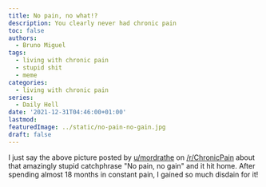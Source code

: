 ```yaml
---
title: No pain, no what!?
description: You clearly never had chronic pain
toc: false
authors:
  - Bruno Miguel
tags:
  - living with chronic pain
  - stupid shit
  - meme
categories:
  - living with chronic pain
series:
  - Daily Hell
date: '2021-12-31T04:46:00+01:00'
lastmod:
featuredImage: ../static/no-pain-no-gain.jpg
draft: false
---
```


I just say the above picture posted by [u/mordrathe](https://reddit.com/u/mordrathe) on [/r/ChronicPain](https://www.reddit.com/r/ChronicPain/comments/rs3r64/so_much_gain/) about that amazingly stupid catchphrase "No pain, no gain" and it hit home. After spending almost 18 months in constant pain, I gained so much disdain for it!
